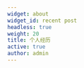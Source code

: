 ```yaml
---
widget: about
widget_id: recent post
headless: true
weight: 20
title: 个人经历
active: true
author: admin
---
```


